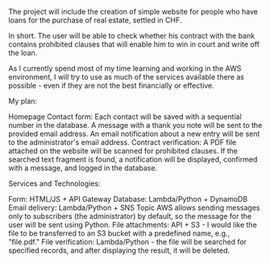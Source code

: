 The project will include the creation of simple website for people who have loans for the purchase of real estate, settled in CHF.

In short.
The user will be able to check whether his contract with the bank contains prohibited clauses that will enable him to win in court and write off the loan.

As I currently spend most of my time learning and working in the AWS environment, I will try to use as much of the services available there as possible - even if they are not the best financially or effective.


My plan:

Homepage
	Contact form:
		Each contact will be saved with a sequential number in the database.
		A message with a thank you note will be sent to the provided email address.
		An email notification about a new entry will be sent to the administrator's email address.
	 Contract verification:
		A PDF file attached on the website will be scanned for prohibited clauses.
		If the searched text fragment is found, a notification will be displayed, confirmed with a message, and logged in the database.

Services and Technologies:

Form: HTML/JS + API Gateway
	Database: Lambda/Python + DynamoDB
	Email delivery: Lambda/Python + SNS Topic
		AWS allows sending messages only to subscribers (the administrator) by default, so the message for the user will be sent using Python.
	File attachments: API + S3 - I would like the file to be transferred to an S3 bucket 	with a predefined name, e.g., "file.pdf."
	File verification: Lambda/Python - the file will be searched for specified records, 	and after displaying the result, it will be deleted.